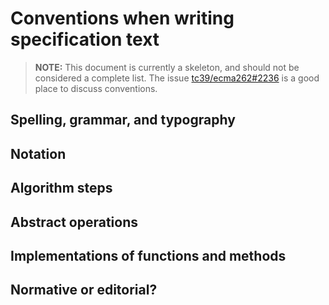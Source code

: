 # Conventions when writing specification text

> **NOTE:** This document is currently a skeleton, and should not be considered a
> complete list.
> The issue [tc39/ecma262#2236](https://github.com/tc39/ecma262/issues/2236) is
> a good place to discuss conventions.

## Spelling, grammar, and typography

## Notation

## Algorithm steps

## Abstract operations

## Implementations of functions and methods

## Normative or editorial?
